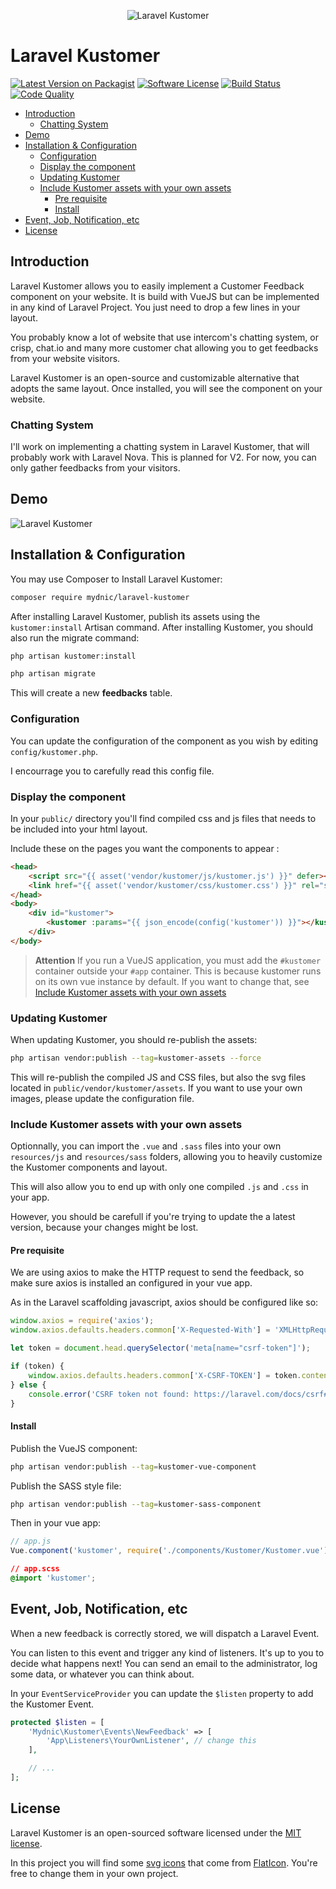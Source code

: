 <p align="center"><img src="http://files.mydnic.be/laravel-kustomer/logo-full.png" alt="Laravel Kustomer"></p>

# Laravel Kustomer

[![Latest Version on Packagist](https://img.shields.io/packagist/v/mydnic/laravel-kustomer.svg)](https://packagist.org/packages/mydnic/laravel-kustomer)
[![Software License](https://img.shields.io/badge/license-MIT-brightgreen.svg)](LICENSE)
[![Build Status](https://img.shields.io/travis/com/mydnic/laravel-kustomer.svg)](https://travis-ci.com/mydnic/laravel-kustomer)
[![Code Quality](https://img.shields.io/scrutinizer/g/mydnic/laravel-kustomer.svg)](https://scrutinizer-ci.com/g/mydnic/laravel-kustomer/)

- [Introduction](#introduction)
	- [Chatting System](#chatting-system)
- [Demo](#demo)
- [Installation & Configuration](#installation--configuration)
	- [Configuration](#configuration)
    - [Display the component](#display-the-component)
    - [Updating Kustomer](#updating-kustomer)
    - [Include Kustomer assets with your own assets](#include-kustomer-assets-with-your-own-assets)
        - [Pre requisite](#pre-requisite)
        - [Install](#install)
- [Event, Job, Notification, etc](#event-job-notification-etc)
- [License](#license)

## Introduction

Laravel Kustomer allows you to easily implement a Customer Feedback component on your website. It is build with VueJS but can be implemented in any kind of Laravel Project. You just need to drop a few lines in your layout.

You probably know a lot of website that use intercom's chatting system, or crisp, chat.io and many more customer chat allowing you to get feedbacks from your website visitors.

Laravel Kustomer is an open-source and customizable alternative that adopts the same layout. Once installed, you will see the component on your website.

### Chatting System

I'll work on implementing a chatting system in Laravel Kustomer, that will probably work with Laravel Nova. This is planned for V2. For now, you can only gather feedbacks from your visitors.

## Demo

<img src="http://files.mydnic.be/laravel-kustomer/demo.gif" alt="Laravel Kustomer">

## Installation & Configuration

You may use Composer to Install Laravel Kustomer:

```bash
composer require mydnic/laravel-kustomer
```

After installing Laravel Kustomer, publish its assets using the `kustomer:install` Artisan command. After installing Kustomer, you should also run the migrate command:

```bash
php artisan kustomer:install

php artisan migrate
```

This will create a new **feedbacks** table.

### Configuration

You can update the configuration of the component as you wish by editing `config/kustomer.php`.

I encourrage you to carefully read this config file.

### Display the component

In your `public/` directory you'll find compiled css and js files that needs to be included into your html layout.

Include these on the pages you want the components to appear :

```html
<head>
    <script src="{{ asset('vendor/kustomer/js/kustomer.js') }}" defer></script>
    <link href="{{ asset('vendor/kustomer/css/kustomer.css') }}" rel="stylesheet" type="text/css">
</head>
<body>
    <div id="kustomer">
        <kustomer :params="{{ json_encode(config('kustomer')) }}"></kustomer>
    </div>
</body>
```

> **Attention** If you run a VueJS application, you must add the `#kustomer` container outside your `#app` container. This is because kustomer runs on its own vue instance by default. If you want to change that, see [Include Kustomer assets with your own assets](#include-assets)

### Updating Kustomer

When updating Kustomer, you should re-publish the assets:

```bash
php artisan vendor:publish --tag=kustomer-assets --force
```

This will re-publish the compiled JS and CSS files, but also the svg files located in `public/vendor/kustomer/assets`. If you want to use your own images, please update the configuration file.

<a name="include-assets"></a>
### Include Kustomer assets with your own assets

Optionnally, you can import the `.vue` and `.sass` files into your own `resources/js` and `resources/sass` folders, allowing you to heavily customize the Kustomer components and layout.

This will also allow you to end up with only one compiled `.js` and `.css` in your app.

However, you should be carefull if you're trying to update the a latest version, because your changes might be lost.

#### Pre requisite
We are using axios to make the HTTP request to send the feedback, so make sure axios is installed an configured in your vue app.

As in the Laravel scaffolding javascript, axios should be configured like so:

```javascript
window.axios = require('axios');
window.axios.defaults.headers.common['X-Requested-With'] = 'XMLHttpRequest';

let token = document.head.querySelector('meta[name="csrf-token"]');

if (token) {
    window.axios.defaults.headers.common['X-CSRF-TOKEN'] = token.content;
} else {
    console.error('CSRF token not found: https://laravel.com/docs/csrf#csrf-x-csrf-token');
}
```

#### Install

Publish the VueJS component:
```bash
php artisan vendor:publish --tag=kustomer-vue-component
```

Publish the SASS style file:
```bash
php artisan vendor:publish --tag=kustomer-sass-component
```

Then in your vue app:

```javascript
// app.js
Vue.component('kustomer', require('./components/Kustomer/Kustomer.vue'));
```

```css
// app.scss
@import 'kustomer';
```

## Event, Job, Notification, etc

When a new feedback is correctly stored, we will dispatch a Laravel Event.

You can listen to this event and trigger any kind of listeners. It's up to you to decide what happens next! You can send an email to the administrator, log some data, or whatever you can think about.

In your `EventServiceProvider` you can update the `$listen` property to add the Kustomer Event.

```php
protected $listen = [
    'Mydnic\Kustomer\Events\NewFeedback' => [
        'App\Listeners\YourOwnListener', // change this
    ],

    // ...
];
```

## License

Laravel Kustomer is an open-sourced software licensed under the [MIT license](http://opensource.org/licenses/MIT).

In this project you will find some [svg icons](https://github.com/mydnic/laravel-kustomer/tree/master/public/assets) that come from [FlatIcon](https://www.flaticon.com). You're free to change them in your own project.

